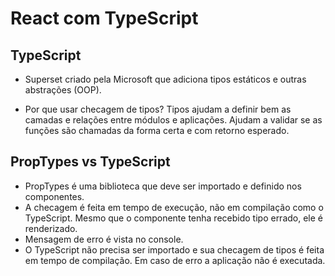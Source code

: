 # React com TypeScript

## TypeScript
- Superset criado pela Microsoft que adiciona tipos estáticos e outras abstrações (OOP). 

- Por que usar checagem de tipos?
Tipos ajudam a definir bem as camadas e relações entre módulos e aplicações. Ajudam a validar se as funções são chamadas da forma certa e com retorno esperado. 

## PropTypes vs TypeScript
- PropTypes é uma biblioteca que deve ser importado e definido nos componentes. 
- A checagem é feita em tempo de execução, não em compilação como o TypeScript. Mesmo que o componente tenha recebido tipo errado, ele é renderizado. 
- Mensagem de erro é vista no console. 
- O TypeScript não precisa ser importado e sua checagem de tipos é feita em tempo de compilação. Em caso de erro a aplicação não é executada. 